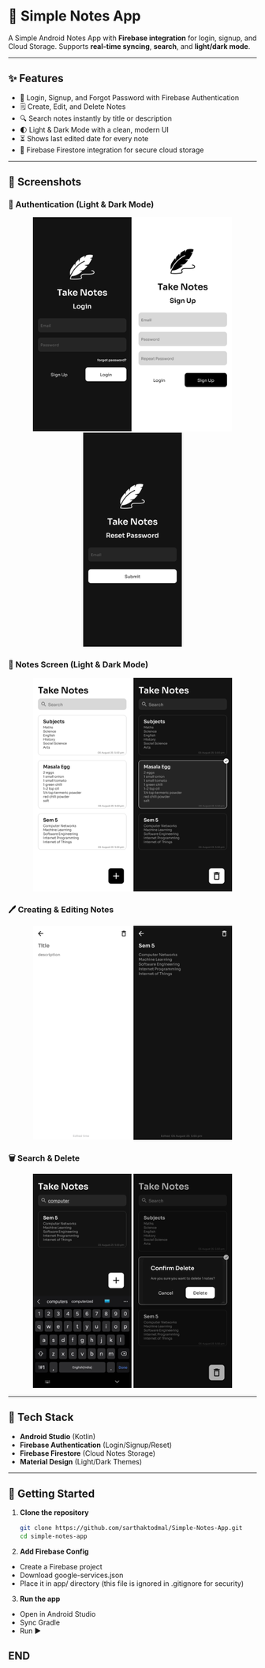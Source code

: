 # 📝 Simple Notes App

A Simple Android Notes App with **Firebase integration** for login, signup, and Cloud Storage. Supports **real-time syncing**, **search**, and **light/dark mode**.

---

## ✨ Features

- 🔐 Login, Signup, and Forgot Password with Firebase Authentication
- 🗒️ Create, Edit, and Delete Notes
- 🔍 Search notes instantly by title or description
- 🌓 Light & Dark Mode with a clean, modern UI
- ⏳ Shows last edited date for every note
- 📁 Firebase Firestore integration for secure cloud storage

---

## 📸 Screenshots

### 🔑 Authentication (Light & Dark Mode)
<p align="center">
  <img src="ss/5.jpg" width="200" />
  <img src="ss/4.jpg" width="200" />
  <img src="ss/6.jpg" width="200" />
</p>

### 📄 Notes Screen (Light & Dark Mode)
<p align="center">
  <img src="ss/1.jpg" width="200" />
  <img src="ss/2.jpg" width="200" />
</p>

### 🖊️ Creating & Editing Notes
<p align="center">
  <img src="ss/7.jpg" width="200" />
  <img src="ss/10.jpg" width="200" />
</p>

### 🗑️ Search & Delete
<p align="center">
  <img src="ss/11.jpg" width="200" />
  <img src="ss/9.jpg" width="200" />
</p>

---

## 🔧 Tech Stack

- **Android Studio** (Kotlin)
- **Firebase Authentication** (Login/Signup/Reset)
- **Firebase Firestore** (Cloud Notes Storage)
- **Material Design** (Light/Dark Themes)

---

## 🚀 Getting Started

1. **Clone the repository**
   ```bash
   git clone https://github.com/sarthaktodmal/Simple-Notes-App.git
   cd simple-notes-app
2. **Add Firebase Config**
*   Create a Firebase project
*   Download google-services.json
*   Place it in app/ directory (this file is ignored in .gitignore for security)
3. **Run the app**
* Open in Android Studio
* Sync Gradle
* Run ▶️

## END